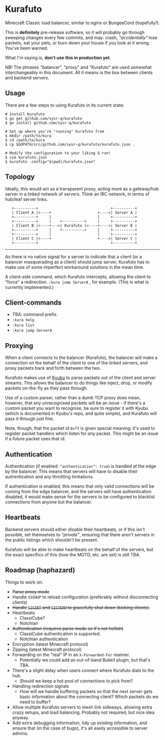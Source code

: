 Kurafuto
========

Minecraft Classic load balancer, similar to nginx or BungeeCord (hopefully!).

This is __definitely__ pre-release software, so it will probably go through sweeping
changes every few commits, and may: crash, _"accidentally"_ lose packets, eat
your pets, or burn down your house if you look at it wrong. You've been warned.

What I'm saying is, __don't use this in production yet.__

_NB!_ The phrases "balancer", "proxy" and "Kurafuto" are used somewhat interchangeably
in this document. All it means is the box between clients and backend servers.

## Usage

There are a few steps to using Kurafuto in its current state:

```
# Install Kurafuto
$ go get github.com/sysr-q/kurafuto
$ go install github.com/sysr-q/kurafuto

# Set up where you're "running" Kurafuto from
$ mkdir /path/to/kura
$ cd /path/to/kura
$ cp $GOPATH/src/github.com/sysr-q/kurafuto/kurafuto.json .

# Modify the configuration to your liking & run!
$ vim kurafuto.json
$ kurafuto -config="$(pwd)/kurafuto.json"
```

## Topology

Ideally, this would act as a transparent proxy, acting more as a gateway/hub
server in a linked network of servers. Think an IRC network, in terms of hub/leaf
server links.

```
   +----------+                                 +----------+
   | Client A |<----+                     +---->| Server A |
   +----------+     |                     |     +----------+
   +----------+     |    +----------+     |     +----------+
   | Client B |<----+--->| Kurafuto |<----+---->| Server B |
   +----------+     |    +----------+     |     +----------+
   +----------+     |                     |     +----------+
   | Client C |<----+                     +---->| Server C |
   +----------+                                 +----------+
```

******

As there is no native signal for a server to indicate that a client (or a balancer
masquerading as a client) should jump server, Kurafuto has to make use of some
imperfect workaround solutions in the mean time.

A client-side command, which Kurafuto intercepts, allowing the client to
"force" a redirection. `:kura jump ServerA` , for example. (This is what is
currently implemented.)

## Client-commands

* TBA: command prefix.
* `:kura help`
* `:kura list`
* `:kura jump ServerA`

## Proxying

When a client connects to the balancer (Kurafuto), the balancer will make a
connection on the behalf of the client to one of the linked servers, and proxy
packets back and forth between the two.

Kurafuto makes use of [Kyubu](https://github.com/sysr-q/kyubu) to parse packets
out of the client and server streams. This allows the balancer to do things like
inject, drop, or modify packets on-the-fly as they pass through.

Use of a custom parser, rather than a dumb TCP proxy does mean, however, that any
unrecognised packets will be an issue - if there's a custom packet you want to
recognise, be sure to register it with Kyubu (which is documented in Kyubu's repo,
and quite simple), and Kurafuto will pass it through just fine.

Note, though, that the packet id `0xff` is given special meaning: it's used to
register packet handlers which listen for _any_ packet. This might be an issue
if a future packet uses that id.

## Authentication

Authentication (if enabled: `"authentication": true`) is handled at the edge by
the balancer. This means that servers will have to disable their authentication
and any throttling limitations.

If authentication _is_ enabled, this means that only valid connections will be
coming from the edge balancer, and the servers will have authentication disabled,
it would make sense for the servers to be configured to blacklist connections
from anyone but the balancer.

## Heartbeats

Backend servers should either _disable_ their heartbeats, or if this isn't possible,
set themselves to _"private"_, ensuring that there aren't servers in the public
listings which shouldn't be present.

Kurafuto will be able to make heartbeats on the behalf of the servers, but the
exact specifics of this (how the MOTD, etc. are set) is still TBA.

## Roadmap (haphazard)

Things to work on:

* ~~Parse proxy mode~~
* Handle `SIGHUP` to reload configuration (preferably without disconnecting clients)
* ~~Handle `SIGINT` and `SIGTERM` to gracefully shut down (kicking clients).~~
* Heartbeats
	* ClassiCube?
	* Notchian
* ~~Authentication (requires parse mode so it's not hellish)~~
	* ClassiCube authentication is supported.
	* Notchian authentication
* Encryption (latest Minecraft protocol)
* Zipping (latest Minecraft protocol)
* Forwarding on the "real" IP in an `X-Forwarded-For` manner.
	* Potentially we could add an out-of-band Bukkit plugin, but that's TBA.
* There's a slight delay when users connect where Kurafuto dials to the hub.
	* Should we keep a hot pool of connections to pick from?
* Handling redirection signals
	* How will we handle buffering packets so that the next server gets basic
	  information about the connecting client? Which packets do we need to
	  buffer?
* Allow multiple Kurafuto servers to mesh link sideways, allowing extra crazy
  setups, and load balancing. Probably not required, but nice idea anyway.
* Add extra debugging information, tidy up existing information, and ensure
  that (in the case of bugs), it's all easily accessible to server admins.
